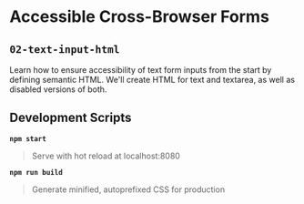 # Accessible Cross-Browser Forms

## `02-text-input-html`

Learn how to ensure accessibility of text form inputs from the start by defining semantic HTML. We'll create HTML for text and textarea, as well as disabled versions of both.

## Development Scripts

**`npm start`**

> Serve with hot reload at localhost:8080

**`npm run build`**

> Generate minified, autoprefixed CSS for production
